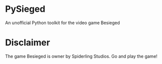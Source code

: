 # PySieged
An unofficial Python toolkit for the video game Besieged

# Disclaimer
The game Besieged is owner by Spiderling Studios. Go and play the game!
